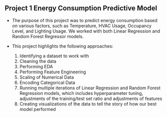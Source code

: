 ## Project 1 Energy Consumption Predictive Model

  - The purpose of this project was to predict energy consumption based on various factors, such as Temperature, HVAC Usage, Occupancy Level, and Lighting Usage. We worked with both Linear Regression and Random Forest Regressor models.
    
  - This project highlights the following approaches:
    
      1) Identifying a dataset to work with
      2) Cleaning the data
      3) Performing EDA
      4) Performing Feature Engineering
      5) Scaling of Numerical Data
      6) Encoding Categorical Data
      7) Running multiple iterations of Linear Regression and Random Forest Regression models, which includes hyperparameter tuning, adjustments of the training/test set ratio and adjustments of features
      8) Creating visualizations of the data to tell the story of how our best model performed
